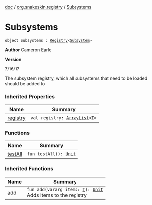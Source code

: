 [doc](../../index.md) / [org.snakeskin.registry](../index.md) / [Subsystems](./index.md)

# Subsystems

`object Subsystems : `[`Registry`](../-registry/index.md)`<`[`Subsystem`](../../org.snakeskin.subsystem/-subsystem/index.md)`>`

**Author**
Cameron Earle

**Version**

7/16/17




The subsystem registry, which all subsystems that need to be loaded should be added to

### Inherited Properties

| Name | Summary |
|---|---|
| [registry](../-registry/registry.md) | `val registry: `[`ArrayList`](https://kotlinlang.org/api/latest/jvm/stdlib/kotlin.collections/-array-list/index.html)`<`[`T`](../-registry/index.md#T)`>` |

### Functions

| Name | Summary |
|---|---|
| [testAll](test-all.md) | `fun testAll(): `[`Unit`](https://kotlinlang.org/api/latest/jvm/stdlib/kotlin/-unit/index.html) |

### Inherited Functions

| Name | Summary |
|---|---|
| [add](../-registry/add.md) | `fun add(vararg items: `[`T`](../-registry/index.md#T)`): `[`Unit`](https://kotlinlang.org/api/latest/jvm/stdlib/kotlin/-unit/index.html)<br>Adds items to the registry |
